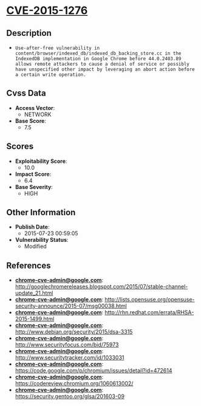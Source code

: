 
# [CVE-2015-1276](http://googlechromereleases.blogspot.com/2015/07/stable-channel-update_21.html)

## Description

- `Use-after-free vulnerability in content/browser/indexed_db/indexed_db_backing_store.cc in the IndexedDB implementation in Google Chrome before 44.0.2403.89 allows remote attackers to cause a denial of service or possibly have unspecified other impact by leveraging an abort action before a certain write operation.`

## Cvss Data

- **Access Vector**:
  - NETWORK
- **Base Score**:
  - 7.5

## Scores

- **Exploitability Score**:
  - 10.0
- **Impact Score**:
  - 6.4
- **Base Severity**:
  - HIGH

## Other Information

- **Publish Date**:
  - 2015-07-23 00:59:05
- **Vulnerability Status**:
  - Modified

## References

- **chrome-cve-admin@google.com**: http://googlechromereleases.blogspot.com/2015/07/stable-channel-update_21.html
- **chrome-cve-admin@google.com**: http://lists.opensuse.org/opensuse-security-announce/2015-07/msg00038.html
- **chrome-cve-admin@google.com**: http://rhn.redhat.com/errata/RHSA-2015-1499.html
- **chrome-cve-admin@google.com**: http://www.debian.org/security/2015/dsa-3315
- **chrome-cve-admin@google.com**: http://www.securityfocus.com/bid/75973
- **chrome-cve-admin@google.com**: http://www.securitytracker.com/id/1033031
- **chrome-cve-admin@google.com**: https://code.google.com/p/chromium/issues/detail?id=472614
- **chrome-cve-admin@google.com**: https://codereview.chromium.org/1060613002/
- **chrome-cve-admin@google.com**: https://security.gentoo.org/glsa/201603-09
